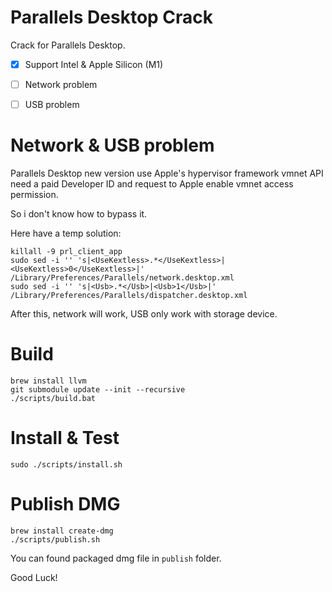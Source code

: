 # Parallels Desktop Crack

Crack for Parallels Desktop.

- [x] Support Intel & Apple Silicon (M1)
- [ ] Network problem
- [ ] USB problem


# Network & USB problem

Parallels Desktop new version use Apple's hypervisor framework vmnet API need a paid Developer ID and request to Apple enable vmnet access permission.

So i don't know how to bypass it.

Here have a temp solution:

```
killall -9 prl_client_app
sudo sed -i '' 's|<UseKextless>.*</UseKextless>|<UseKextless>0</UseKextless>|' /Library/Preferences/Parallels/network.desktop.xml
sudo sed -i '' 's|<Usb>.*</Usb>|<Usb>1</Usb>|' /Library/Preferences/Parallels/dispatcher.desktop.xml
```

After this, network will work, USB only work with storage device.


# Build

```
brew install llvm
git submodule update --init --recursive
./scripts/build.bat
```


# Install & Test

```
sudo ./scripts/install.sh
```


# Publish DMG

```
brew install create-dmg
./scripts/publish.sh
```

You can found packaged dmg file in `publish` folder.

Good Luck!

